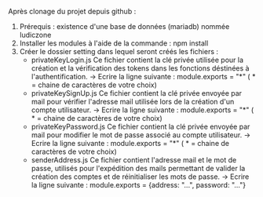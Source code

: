 Après clonage du projet depuis github :

1. Prérequis : existence d'une base de données (mariadb) nommée ludiczone
1. Installer les modules à l'aide de la commande : npm install
2. Créer le dossier setting dans lequel seront créés les fichiers :
    - privateKeyLogin.js
        Ce fichier contient la clé privée utilisée pour la création et la vérification des tokens dans les fonctions déstinées à l'authentification.
        -> Ecrire la ligne suivante : module.exports = "*" ( * = chaine de caractères de votre choix)
    - privateKeySignUp.js
        Ce fichier contient la clé privée envoyée par mail pour vérifier l'adresse mail utilisée lors de la création d'un compte utilisateur.
        -> Ecrire la ligne suivante : module.exports = "*" ( * = chaine de caractères de votre choix)
    - privateKeyPassword.js
        Ce fichier contient la clé privée envoyée par mail pour modifier le mot de passe associé au compte utilisateur.
        -> Ecrire la ligne suivante : module.exports = "*" ( * = chaine de caractères de votre choix)
    - senderAddress.js
        Ce fichier contient l'adresse mail et le mot de passe, utilisés pour l'expédition des mails permettant
        de valider la création des comptes et de réinitialiser les mots de passe.
        -> Ecrire la ligne suivante : module.exports = {address: "...", password: "..."}
